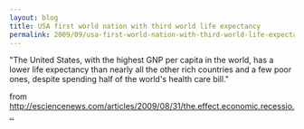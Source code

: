 ```yaml
---
layout: blog
title: USA first world nation with third world life expectancy
permalink: 2009/09/usa-first-world-nation-with-third-world-life-expectancy
---
```


<p>"The United States, with the highest GNP per capita in the world, has a lower life expectancy than nearly all the other rich countries and a few poor ones, despite spending half of the world's health care bill."</p>
<p>from <a href="http://esciencenews.com/articles/2009/08/31/the.effect.economic.recessions.population.health" title="http://esciencenews.com/articles/2009/08/31/the.effect.economic.recessions.population.health">http://esciencenews.com/articles/2009/08/31/the.effect.economic.recessio...</a></p>
